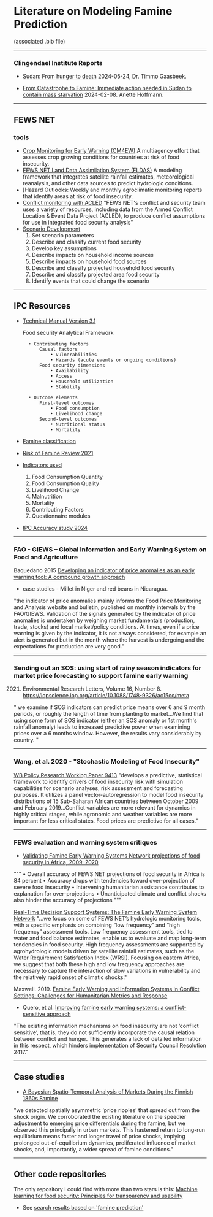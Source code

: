 # Literature on Modeling Famine Prediction

(associated .bib file)


---

### Clingendael Institute Reports

- [Sudan: From hunger to death](https://www.clingendael.org/publication/sudan-hunger-death) 
2024-05-24, Dr. Timmo Gaasbeek. 

- [From Catastrophe to Famine: Immediate action needed in Sudan to contain mass starvation](https://www.clingendael.org/publication/catastrophe-famine-immediate-action-needed-sudan-contain-mass-starvation) 2024-02-08. Anette Hoffmann. 

---

## FEWS NET

###  tools
- [Crop Monitoring for Early Warning (CM4EW)](https://www.cropmonitor.org/crop-monitor-for-early-warning) A multiagency effort that assesses crop growing conditions for countries at risk of food insecurity.
- [FEWS NET Land Data Assimilation System (FLDAS)](https://ldas.gsfc.nasa.gov/FLDAS/) A modeling framework that integrates satellite rainfall estimates, meteorological reanalysis, and other data sources to predict hydrologic conditions.
- [Hazard Outlooks: Weekly and monthly agroclimatic monitoring reports that identify areas at risk of food insecurity.
- [Conflict monitoring with ACLED](https://fews.net/topics/conflict) "FEWS NET's conflict and security team uses a variety of resources, including data from the Armed Conflict Location & Event Data Project (ACLED), to produce conflict assumptions for use in integrated food security analysis"
- [Scenario Development](https://fews.net/sites/default/files/2023-03/White%20Paper%20-%20SD_0.pdf) 
    1. Set scenario parameters
    2. Describe and classify current food security
    3. Develop key assumptions
    4. Describe impacts on household income sources
    5. Describe impacts on household food sources
    6. Describe and classify projected household food security
    7. Describe and classify projected area food security
    8. Identify events that could change the scenario



---

## IPC Resources


- [Technical Manual Version 3.1](https://www.ipcinfo.org/fileadmin/user_upload/ipcinfo/manual/IPC_Technical_Manual_3_Final.pdf)

    Food security Analytical Framework

        • Contributing factors
            Causal factors
                • Vulnerabilities
                • Hazards (acute events or ongoing conditions)
            Food security dimensions
                • Availability
                • Access
                • Household utilization
                • Stability

        • Outcome elements
            First-level outcomes
                • Food consumption
                • Livelihood change
            Second-level outcomes
                • Nutritional status
                • Mortality


- [Famine classification](https://www.ipcinfo.org/fileadmin/user_upload/ipcinfo/docs/IPC-Guidance-Note-on-Famine.pdf)

- [Risk of Famine Review 2021](https://www.ipcinfo.org/fileadmin/user_upload/ipcinfo/docs/IPC_Risk_of_Famine_Review.pdf)

- [Indicators used](https://www.ipcinfo.org/ipcinfo-website/resources/resources-details/en/c/1154952/)
    1. Food Consumption Quantity
    2. Food Consumption Quality
    3. Livelihood Change
    4. Malnutrition
    5. Mortality
    6. Contributing Factors
    7. Questionnaire modules

- [IPC Accuracy study 2024](https://www.ipcinfo.org/ipcinfo-website/resources/resources-details/en/c/1156988/)




---

### FAO - GIEWS – Global Information and Early Warning System on Food and Agriculture

Baquedano 2015 [Developing an indicator of price anomalies as an early warning tool: A compound growth approach](https://www.fao.org/fileadmin/user_upload/foodprice/docs/resources/a-i7550e.pdf)
- case studies - Millet in Niger and red beans in Nicaragua.

"the indicator of price anomalies mainly informs the Food Price Monitoring and Analysis website and bulletin, published on monthly intervals by the FAO/GIEWS. Validation of the signals generated by the
indicator of price anomalies is undertaken by weighing market fundamentals (production, trade, stocks) and local market/policy conditions. At times, even if a price warning is given by the indicator, it is not always considered, for example an alert is generated but in the month where the harvest is undergoing and the expectations for production are very good."


---

### Sending out an SOS: using start of rainy season indicators for market price forecasting to support famine early warning
2021. Environmental Research Letters, Volume 16, Number 8.
https://iopscience.iop.org/article/10.1088/1748-9326/ac15cc/meta


" we examine if SOS indicators can predict price means over 6 and 9 month periods, or roughly the length of time from planting to market...We find that using some form of SOS indicator (either an SOS anomaly or 1st month's rainfall anomaly) leads to increased predictive power when examining prices over a 6 months window. However, the results vary considerably by country. "


---

### Wang, et al. 2020 - "Stochastic Modeling of Food Insecurity"
[WB Policy Research Working Paper 9413](https://documents.worldbank.org/en/publication/documents-reports/documentdetail/911801600788869914/stochastic-modeling-of-food-insecurity)
"develops a predictive, statistical framework to identify drivers of food insecurity risk with simulation capabilities for scenario analyses, risk assessment and forecasting purposes. It utilizes a panel vector-autoregression to model food insecurity distributions of 15 Sub-Saharan African countries between October 2009 and February 2019...Conflict variables are more relevant for dynamics in highly critical stages, while agronomic and weather variables are more important for less critical states. Food prices are predictive for all cases."


---

### FEWS evaluation and warning system critiques

- [Validating Famine Early Warning Systems Network projections of food security in Africa, 2009–2020](https://www.sciencedirect.com/science/article/pii/S2211912421000201)

"""
• Overall accuracy of FEWS NET projections of food security in Africa is 84 percent
• Accuracy drops with tendencies toward over-projection of severe food insecurity
• Intervening humanitarian assistance contributes to explanation for over-projections
• Unanticipated climate and conflict shocks also hinder the accuracy of projections
"""

[Real-Time Decision Support Systems: The Famine Early Warning System Network](https://link.springer.com/chapter/10.1007/978-90-481-2915-7_17)
"...we focus on some of FEWS NET’s hydrologic monitoring tools, with a specific emphasis on combining “low frequency” and “high frequency” assessment tools. Low frequency assessment tools, tied to water and food balance estimates, enable us to evaluate and map long-term tendencies in food security. High frequency assessments are supported by agrohydrologic models driven by satellite rainfall estimates, such as the Water Requirement Satisfaction Index (WRSI). Focusing on eastern Africa, we suggest that both these high and low frequency approaches are necessary to capture the interaction of slow variations in vulnerability and the relatively rapid onset of climatic shocks."


Maxwell. 2019. [Famine Early Warning and Information Systems in Conflict Settings: Challenges for Humanitarian Metrics and Response](https://eprints.lse.ac.uk/102836/1/Maxwell_famine_early_warning_and_information_systems_published.pdf)



- Quero, et al. [Improving famine early warning systems: a conflict-sensitive approach](https://www.tandfonline.com/doi/full/10.1080/14678802.2023.2188570)

"The existing information mechanisms on food insecurity are not ‘conflict sensitive’, that is, they do not sufficiently incorporate the causal relation between conflict and hunger. This generates a lack of detailed information in this respect, which hinders implementation of Security Council Resolution 2417."


---
## Case studies

- [A Bayesian Spatio-Temporal Analysis of Markets During the Finnish 1860s Famine](https://academic.oup.com/jrsssc/article-abstract/71/5/1282/7073273)

"we detected spatially asymmetric ‘price ripples’ that spread out from the shock origin. We corroborated the existing literature on the speedier adjustment to emerging price differentials during the famine, but we observed this principally in urban markets. This hastened return to long-run equilibrium means faster and longer travel of price shocks, implying prolonged out-of-equilibrium dynamics, proliferated influence of market shocks, and, importantly, a wider spread of famine conditions."


<!-- Tiia-Maria Pasanen, Miikka Voutilainen, Jouni Helske, Harri Högmander, A Bayesian Spatio-Temporal Analysis of Markets During the Finnish 1860s Famine, Journal of the Royal Statistical Society Series C: Applied Statistics, Volume 71, Issue 5, November 2022, Pages 1282–1302, https://doi.org/10.1111/rssc.12577 -->




---

## Other code repositories

The only repository I could find with more than two stars is this:
[Machine learning for food security: Principles for transparency and usability](https://github.com/zhou100/FoodSecurityPrediction)

- See [search results based on 'famine prediction'](https://github.com/search?q=famine%20prediction&type=repositories)


